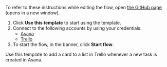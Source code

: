To refer to these instructions while editing the flow, open [the GitHub page](https://github.com/ot4i/app-connect-templates/tree/main/resources/markdown/Add%20a%20card%20to%20a%20list%20in%20Trello%20whenever%20a%20new%20task%20is%20created%20in%20Asana_instructions.md) (opens in a new window).

1. Click **Use this template** to start using the template.
2. Connect to the following accounts by using your credentials:
   - [Asana](https://ibm.biz/acasana) 
   - [Trello](https://ibm.biz/actrello)
3. To start the flow, in the banner, click **Start flow**.


Use this template to add a card to a list in Trello whenever a new task is created in Asana.
